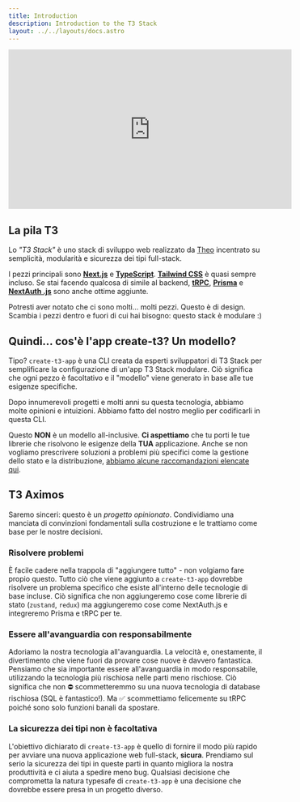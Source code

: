 ```yaml
---
title: Introduction
description: Introduction to the T3 Stack
layout: ../../layouts/docs.astro
---
```


<div class="embed">
<iframe width="560" height="315" src="https://www.youtube.com/embed/PbjHxIuHduU" title="Il miglior stack per il tuo prossimo progetto" frameborder="0" allow="accelerometro; riproduzione automatica; scrittura negli appunti; supporto crittografato; giroscopio; picture-in-picture" allowfullscreen></iframe>
</div>

## La pila T3

Lo _"T3 Stack"_ è uno stack di sviluppo web realizzato da [Theo](https://twitter.com/t3dotgg) incentrato su semplicità, modularità e sicurezza dei tipi full-stack.

I pezzi principali sono [**Next.js**](https://nextjs.org/) e [**TypeScript**](https://typescriptlang.org/). [**Tailwind CSS**](https://tailwindcss.com/) è quasi sempre incluso. Se stai facendo qualcosa di simile al backend, [**tRPC**](https://trpc.io/), [**Prisma**](https://prisma.io/) e [**NextAuth .js**](https://next-auth.js.org/) sono anche ottime aggiunte.

Potresti aver notato che ci sono molti... molti pezzi. Questo è di design. Scambia i pezzi dentro e fuori di cui hai bisogno: questo stack è modulare :)

## Quindi... cos'è l'app create-t3? Un modello?

Tipo? `create-t3-app` è una CLI creata da esperti sviluppatori di T3 Stack per semplificare la configurazione di un'app T3 Stack modulare. Ciò significa che ogni pezzo è facoltativo e il "modello" viene generato in base alle tue esigenze specifiche.

Dopo innumerevoli progetti e molti anni su questa tecnologia, abbiamo molte opinioni e intuizioni. Abbiamo fatto del nostro meglio per codificarli in questa CLI.

Questo **NON** è un modello all-inclusive. **Ci aspettiamo** che tu porti le tue librerie che risolvono le esigenze della **TUA** applicazione. Anche se non vogliamo prescrivere soluzioni a problemi più specifici come la gestione dello stato e la distribuzione, [abbiamo alcune raccomandazioni elencate qui](/altre-raccomandazioni).

## T3 Aximos

Saremo sinceri: questo è un _progetto opinionato_. Condividiamo una manciata di convinzioni fondamentali sulla costruzione e le trattiamo come base per le nostre decisioni.

### Risolvere problemi

È facile cadere nella trappola di "aggiungere tutto" - non volgiamo fare propio questo. Tutto ciò che viene aggiunto a `create-t3-app` dovrebbe risolvere un problema specifico che esiste all'interno delle tecnologie di base incluse. Ciò significa che non aggiungeremo cose come librerie di stato (`zustand`, `redux`) ma aggiungeremo cose come NextAuth.js e integreremo Prisma e tRPC per te.

### Essere all'avanguardia con responsabilmente

Adoriamo la nostra tecnologia all'avanguardia. La velocità e, onestamente, il divertimento che viene fuori da provare cose nuove è davvero fantastica. Pensiamo che sia importante essere all'avanguardia in modo responsabile, utilizzando la tecnologia più rischiosa nelle parti meno rischiose. Ciò significa che non ⛔️ scommetteremmo su una nuova tecnologia di database rischiosa (SQL è fantastico!). Ma ✅ scommettiamo felicemente su tRPC poiché sono solo funzioni banali da spostare.

### La sicurezza dei tipi non è facoltativa

L'obiettivo dichiarato di `create-t3-app` è quello di fornire il modo più rapido per avviare una nuova applicazione web full-stack, **sicura**. Prendiamo sul serio la sicurezza dei tipi in queste parti in quanto migliora la nostra produttività e ci aiuta a spedire meno bug. Qualsiasi decisione che comprometta la natura typesafe di `create-t3-app` è una decisione che dovrebbe essere presa in un progetto diverso.